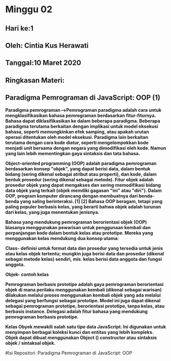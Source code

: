 # Minggu 02
## Hari ke:1
## Oleh: Cintia Kus Herawati 
## Tanggal:10 Maret 2020
## Ringkasan Materi:

## Paradigma Pemrograman di JavaScript: OOP (1)

**Paradigma pemrograman-->Pemrograman paradigma adalah cara untuk mengklasifikasikan bahasa pemrograman berdasarkan fitur-fiturnya. Bahasa dapat diklasifikasikan ke dalam beberapa paradigma. Beberapa paradigma terutama berkaitan dengan implikasi untuk model eksekusi bahasa, seperti memungkinkan efek samping, atau apakah urutan operasi ditentukan oleh model eksekusi. Paradigma lain berkaitan terutama dengan cara kode diatur, seperti mengelompokkan kode menjadi unit bersama dengan negara yang dimodifikasi oleh kode. Namun yang lain lebih mementingkan gaya sintaksis dan tata bahasa.**

**Object-oriented programming (OOP) adalah paradigma pemrograman berdasarkan konsep "objek", yang dapat berisi data, dalam bentuk bidang (sering dikenal sebagai atribut atau properti), dan kode, dalam bentuk prosedur (sering dikenal sebagai metode). Fitur objek adalah prosedur objek yang dapat mengakses dan sering memodifikasi bidang data objek yang terkait (objek memiliki gagasan "ini" atau "diri"). Dalam OOP, program komputer dirancang dengan membuatnya dari benda-benda yang saling berinteraksi. [1] [2] Bahasa OOP beragam, tetapi yang paling populer berbasis kelas, yang berarti bahwa objek adalah turunan dari kelas, yang juga menentukan jenisnya.**

**Bahasa yang mendukung pemrograman berorientasi objek (OOP) biasanya menggunakan pewarisan untuk penggunaan kembali dan perpanjangan kode dalam bentuk kelas atau prototipe. Mereka yang menggunakan kelas mendukung dua konsep utama:**

**Class- definisi untuk format data dan prosedur yang tersedia untuk jenis atau kelas objek tertentu; mungkin juga berisi data dan prosedur (dikenal sebagai metode kelas) sendiri, mis. kelas berisi data anggota dan fungsi anggota.**

**Objek- contoh kelas**

**Pemrograman berbasis prototipe adalah gaya pemrograman berorientasi objek di mana perilaku menggunakan kembali (dikenal sebagai warisan) dilakukan melalui proses menggunakan kembali objek yang ada melalui delegasi yang berfungsi sebagai prototipe. Model ini juga dapat dikenal sebagai pemrograman prototipe, berorientasi prototipe, tanpa kelas, atau berbasis instance. Delegasi adalah fitur bahasa yang mendukung pemrograman berbasis prototipe.**

**Kelas Obyek mewakili salah satu tipe data JavaScript. Ini digunakan untuk menyimpan berbagai koleksi kunci dan entitas yang lebih kompleks. Objek dapat dibuat menggunakan Object () constructor atau sintaksis objek / sintaksal objek.**

#Isi Repositori :Paradigma Pemrograman di JavaScript: OOP

